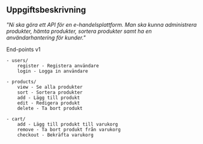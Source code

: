 ## Uppgiftsbeskrivning
*"Ni ska göra ett API för en e-handelsplattform. Man ska kunna administrera produkter, hämta
produkter, sortera produkter samt ha en användarhantering för kunder."*


End-points v1
    
    - users/
        register - Registera användare
        login - Logga in användare

    - products/
        view - Se alla produkter
        sort - Sortera produkter
        add - Lägg till produkt
        edit - Redigera produkt
        delete - Ta bort produkt

    - cart/
        add - Lägg till produkt till varukorg
        remove - Ta bort produkt från varukorg
        checkout - Bekräfta varukorg
